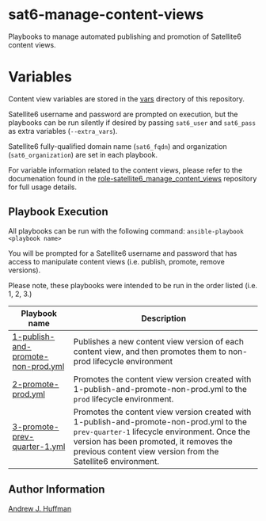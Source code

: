 # sat6-manage-content-views

Playbooks to manage automated publishing and promotion of Satellite6 content views.

# Variables
Content view variables are stored in the [vars](vars) directory of this repository.

Satellite6 username and password are prompted on execution, but the playbooks can be run silently if desired by passing `sat6_user` and `sat6_pass` as extra variables (`--extra_vars`).

Satellite6 fully-qualified domain name (`sat6_fqdn`) and organization (`sat6_organization`) are set in each playbook.

For variable information related to the content views, please refer to the documenation found in the [role-satellite6_manage_content_views](https://prometheus2.isus.emc.com/ansible/role-satellite6_manage_content_views) repository for full usage details.

## Playbook Execution
All playbooks can be run with the following command:
`ansible-playbook <playbook name>`

You will be prompted for a Satellite6 username and password that has access to manipulate content views (i.e. publish, promote, remove versions).

Please note, these playbooks were intended to be run in the order listed (i.e. 1, 2, 3.)


| Playbook name | Description |
| --- | --- |
| [1-publish-and-promote-non-prod.yml](1-publish-and-promote-non-prod.yml) | Publishes a new content view version of each content view, and then promotes them to non-prod lifecycle environment |
| [2-promote-prod.yml](2-promote-prod.yml) | Promotes the content view version created with 1-publish-and-promote-non-prod.yml to the `prod` lifecycle environment. |
| [3-promote-prev-quarter-1.yml](3-promote-prev-quarter-1.yml) | Promotes the content view version created with 1-publish-and-promote-non-prod.yml to the `prev-quarter-1` lifecycle environment. Once the version has been promoted, it removes the previous content view version from the Satellite6 environment.|

## Author Information
[Andrew J. Huffman](mailto:ahuffman@redhat.com)
